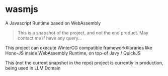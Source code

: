 # wasmjs
A Javascript Runtime based on WebAssembly

> This is a snapshot of the project, and not the end product. May contact me if have any query...

This project can execute WinterCG compatible framework/libraries like Hono-JS inside WebAssembly Runtime, on top-of Javy / QuickJS

This (not the current snapshot in the repo) project is currently in production, being used in LLM Domain
